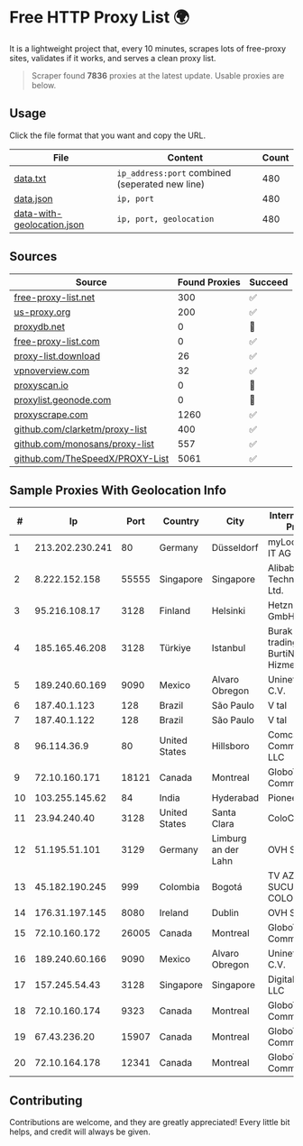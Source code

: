 
# Free HTTP Proxy List 🌍

It is a lightweight project that, every 10 minutes, scrapes lots of free-proxy sites, validates if it works, and serves a clean proxy list.


> Scraper found **7836** proxies at the latest update. Usable proxies are below.

## Usage

Click the file format that you want and copy the URL.


|File|Content|Count|
|----|-------|-----|
|[data.txt](https://raw.githubusercontent.com/themiralay/Proxy-List-World/master/data.txt)|`ip_address:port` combined (seperated new line)|480|
|[data.json](https://raw.githubusercontent.com/themiralay/Proxy-List-World/master/data.json)|`ip, port`|480|
|[data-with-geolocation.json](https://raw.githubusercontent.com/themiralay/Proxy-List-World/master/data-with-geolocation.json)|`ip, port, geolocation`|480|

## Sources

|Source|Found Proxies|Succeed|
|------|-------------|-------|
|[free-proxy-list.net](https://free-proxy-list.net)|300|✅|
|[us-proxy.org](https://www.us-proxy.org)|200|✅|
|[proxydb.net](http://proxydb.net)|0|🚫|
|[free-proxy-list.com](https://free-proxy-list.com/?page=&port=&type%5B%5D=http&type%5B%5D=https&up_time=0&search=Search)|0|✅|
|[proxy-list.download](https://www.proxy-list.download/HTTP)|26|✅|
|[vpnoverview.com](https://vpnoverview.com/privacy/anonymous-browsing/free-proxy-servers)|32|✅|
|[proxyscan.io](https://www.proxyscan.io)|0|🚫|
|[proxylist.geonode.com](https://proxylist.geonode.com/api/proxy-list?limit=300&page=1&sort_by=lastChecked&sort_type=desc&protocols=http,https)|0|🚫|
|[proxyscrape.com](https://api.proxyscrape.com/v2/?request=displayproxies&protocol=http&timeout=10000&country=all&ssl=all&anonymity=all)|1260|✅|
|[github.com/clarketm/proxy-list](https://raw.githubusercontent.com/clarketm/proxy-list/master/proxy-list-raw.txt)|400|✅|
|[github.com/monosans/proxy-list](https://raw.githubusercontent.com/monosans/proxy-list/main/proxies/http.txt)|557|✅|
|[github.com/TheSpeedX/PROXY-List](https://raw.githubusercontent.com/TheSpeedX/PROXY-List/master/http.txt)|5061|✅|


## Sample Proxies With Geolocation Info

|#|Ip|Port|Country|City|Internet Service Provider|
|-|--|----|-------|----|-------------------------|
|1|213.202.230.241|80|Germany|Düsseldorf|myLoc managed IT AG|
|2|8.222.152.158|55555|Singapore|Singapore|Alibaba (US) Technology Co., Ltd.|
|3|95.216.108.17|3128|Finland|Helsinki|Hetzner Online GmbH|
|4|185.165.46.208|3128|Türkiye|Istanbul|Burak Buylu trading as BurtiNET Internet Hizmetleri|
|5|189.240.60.169|9090|Mexico|Alvaro Obregon|Uninet S.A. de C.V.|
|6|187.40.1.123|128|Brazil|São Paulo|V tal|
|7|187.40.1.122|128|Brazil|São Paulo|V tal|
|8|96.114.36.9|80|United States|Hillsboro|Comcast Cable Communications, LLC|
|9|72.10.160.171|18121|Canada|Montreal|GloboTech Communications|
|10|103.255.145.62|84|India|Hyderabad|Pioneer Elabs Ltd|
|11|23.94.240.40|3128|United States|Santa Clara|ColoCrossing|
|12|51.195.51.101|3129|Germany|Limburg an der Lahn|OVH SAS|
|13|45.182.190.245|999|Colombia|Bogotá|TV AZTECA SUCURSAL COLOMBIA|
|14|176.31.197.145|8080|Ireland|Dublin|OVH SAS|
|15|72.10.160.172|26005|Canada|Montreal|GloboTech Communications|
|16|189.240.60.166|9090|Mexico|Alvaro Obregon|Uninet S.A. de C.V.|
|17|157.245.54.43|3128|Singapore|Singapore|DigitalOcean, LLC|
|18|72.10.160.174|9323|Canada|Montreal|GloboTech Communications|
|19|67.43.236.20|15907|Canada|Montreal|GloboTech Communications|
|20|72.10.164.178|12341|Canada|Montreal|GloboTech Communications|



## Contributing

Contributions are welcome, and they are greatly appreciated! Every
little bit helps, and credit will always be given.


